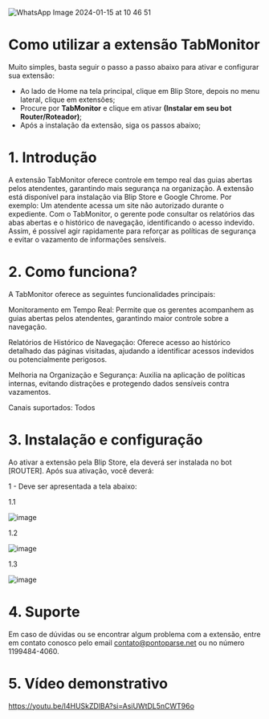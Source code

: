 ![WhatsApp Image 2024-01-15 at 10 46 51](https://github.com/Wilkor/doc-plugin-fura-fila/assets/34819624/acaf6e2b-c51c-435d-ae54-becbc8fe0b47)



# Como utilizar a extensão TabMonitor

Muito simples, basta seguir o passo a passo abaixo para ativar e configurar sua extensão:

 - Ao lado de Home na tela principal, clique em Blip Store, depois no menu lateral, clique em extensões;
 - Procure por **TabMonitor** e clique em ativar **(Instalar em seu bot Router/Roteador)**;
 - Após a instalação da extensão, siga os passos abaixo;


# 1. Introdução

A extensão  TabMonitor oferece controle em tempo real das guias abertas pelos atendentes, garantindo mais segurança na organização. A extensão está disponível para instalação via Blip Store e Google Chrome.
Por exemplo: Um atendente acessa um site não autorizado durante o expediente. Com o TabMonitor, o gerente pode consultar os relatórios das abas abertas e o histórico de navegação, identificando o acesso indevido. Assim, é possível agir rapidamente para reforçar as políticas de segurança e evitar o vazamento de informações sensíveis.


# 2. Como funciona?
   
A TabMonitor oferece as seguintes funcionalidades principais:

Monitoramento em Tempo Real: Permite que os gerentes acompanhem as guias abertas pelos atendentes, garantindo maior controle sobre a navegação.

Relatórios de Histórico de Navegação: Oferece acesso ao histórico detalhado das páginas visitadas, ajudando a identificar acessos indevidos ou potencialmente perigosos.

Melhoria na Organização e Segurança: Auxilia na aplicação de políticas internas, evitando distrações e protegendo dados sensíveis contra vazamentos.

Canais suportados: Todos

# 3. Instalação e configuração
   
Ao ativar a extensão pela Blip Store, ela deverá ser instalada no bot [ROUTER]. Após sua ativação, você deverá:

1 - Deve ser apresentada a tela abaixo:

1.1

![image](https://github.com/user-attachments/assets/bca899a7-45b5-48dd-87a8-c88668f0185a)

1.2

![image](https://github.com/user-attachments/assets/c04ae88d-b711-4f82-8439-567c63ee724e)

1.3

![image](https://github.com/user-attachments/assets/13e74599-3d45-436e-b4f7-fec63200d3c5)


# 4. Suporte 

Em caso de dúvidas ou se encontrar algum problema com a extensão, entre em contato conosco pelo email contato@pontoparse.net ou no número 1199484-4060. 

# 5. Vídeo demonstrativo
 https://youtu.be/I4HUSkZDlBA?si=AsiUWtDL5nCWT96o
